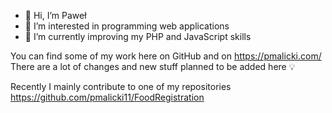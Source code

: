 - 👋 Hi, I’m Paweł
- 👀 I’m interested in programming web applications
- 🌱 I’m currently improving my PHP and JavaScript skills 

You can find some of my work here on GitHub and on https://pmalicki.com/
There are a lot of changes and new stuff planned to be added here :bulb:

Recently I mainly contribute to one of my repositories https://github.com/pmalicki11/FoodRegistration
